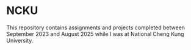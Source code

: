 # NCKU
This repository contains assignments and projects completed between September 2023 and August 2025 while I was at National Cheng Kung University.
